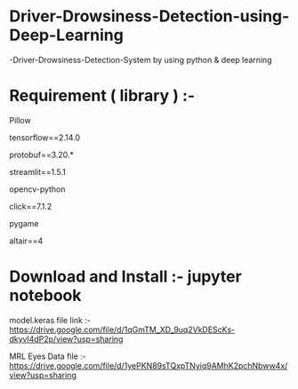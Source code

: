 # Driver-Drowsiness-Detection-using-Deep-Learning
-Driver-Drowsiness-Detection-System by using python &amp; deep learning

# Requirement ( library ) :-

Pillow

tensorflow==2.14.0

protobuf==3.20.*

streamlit==1.5.1

opencv-python

click==7.1.2 

pygame

altair==4
 
# Download and Install :- jupyter notebook 


model.keras file link :- https://drive.google.com/file/d/1qGmTM_XD_9uq2VkDEScKs-dkyvl4dP2p/view?usp=sharing

MRL Eyes Data file :- https://drive.google.com/file/d/1yePKN89sTQxpTNyiq9AMhK2pchNbww4x/view?usp=sharing

